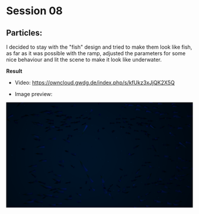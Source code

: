 # Session 08

## Particles:

I decided to stay with the "fish" design and tried to make them look like fish, as far as it was possible with the ramp, adjusted the parameters for some nice behaviour and lit the scene to make it look like underwater.

**Result**

- Video: https://owncloud.gwdg.de/index.php/s/kfUkz3xJjQK2X5Q

- Image preview:

![](Session08_img.png)